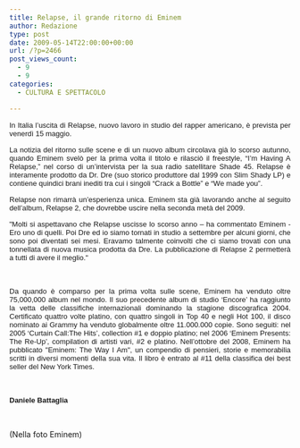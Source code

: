 ```yaml
---
title: Relapse, il grande ritorno di Eminem
author: Redazione
type: post
date: 2009-05-14T22:00:00+00:00
url: /?p=2466
post_views_count:
  - 9
  - 9
categories:
  - CULTURA E SPETTACOLO

---
```

<p style="text&#45;align: justify; ">
  <font face="Tahoma, sans&#45;serif"><font size="2">In Italia l&#8217;uscita di Relapse, nuovo lavoro in studio del rapper americano, &egrave; prevista per venerd&igrave; 15 maggio.</font></font>
</p>

<p style="margin&#45;bottom: 0cm; text&#45;align: justify; ">
  <font face="Tahoma, sans&#45;serif"><font size="2">La notizia del ritorno sulle scene e di un nuovo album circolava gi&agrave; lo scorso autunno, quando Eminem svel&ograve; per la prima volta il titolo e rilasci&ograve; il freestyle, &ldquo;I&rsquo;m Having A Relapse,&rdquo; nel corso di un&rsquo;intervista per la sua radio satellitare Shade 45. Relapse &egrave; interamente prodotto da Dr. Dre (suo storico produttore dal 1999 con Slim Shady LP) e contiene quindici brani inediti tra cui i singoli &ldquo;Crack a Bottle&rdquo; e &ldquo;We made you&rdquo;.</font></font>
</p>

<p style="margin&#45;bottom: 0cm" align="justify">
  <font face="Tahoma, sans&#45;serif"><font size="2">Relapse non rimarr&agrave; un&#8217;esperienza unica. Eminem sta gi&agrave; lavorando anche al seguito dell&rsquo;album, Relapse 2, che dovrebbe uscire nella seconda met&agrave; del 2009. </font></font>
</p>

<p style="margin&#45;bottom: 0cm" align="justify">
  <font face="Tahoma, sans&#45;serif"><font size="2">"Molti si aspettavano che Relapse uscisse lo scorso anno &ndash; ha commentato Eminem &#45; Ero uno di quelli. Poi Dre ed io siamo tornati in studio a settembre per alcuni giorni, che sono poi diventati sei mesi. Eravamo talmente coinvolti che ci siamo trovati con una tonnellata di nuova musica prodotta da Dre. La pubblicazione di Relapse 2 permetter&agrave; a tutti di avere il meglio."</font></font>
</p>

<p style="margin&#45;bottom: 0cm" align="justify">
  &nbsp;
</p>

<p style="margin&#45;bottom: 0cm" align="justify">
  <font face="Tahoma, sans&#45;serif"><font size="2">Da quando &egrave; comparso per la prima volta sulle scene, Eminem ha venduto oltre 75,000,000 album nel mondo. Il suo precedente album di studio &lsquo;Encore&rsquo; ha raggiunto la vetta delle classifiche internazionali dominando la stagione discografica 2004. Certificato quattro volte platino, con quattro singoli in Top 40 e negli Hot 100, il disco nominato ai Grammy ha venduto globalmente oltre 11.000.000 copie. Sono seguiti: nel 2005 &lsquo;Curtain Call:The Hits&rsquo;, collection #1 e doppio platino; nel 2006 &lsquo;Eminem Presents: The Re&#45;Up&rsquo;, compilation di artisti vari, #2 e platino. Nell&rsquo;ottobre del 2008, Eminem ha pubblicato "Eminem: The Way I Am", un compendio di pensieri, storie e memorabilia scritti in diversi momenti della sua vita. Il libro &egrave; entrato al #11 della classifica dei best seller del New York Times.</font></font>
</p>

<p style="margin&#45;bottom: 0cm" align="justify">
  &nbsp;
</p>

<p style="margin&#45;bottom: 0cm" align="justify">
  <font face="Tahoma, sans&#45;serif"><font size="2"><strong>Daniele Battaglia</strong></font></font>
</p>

<p style="margin&#45;bottom: 0cm" align="justify">
  &nbsp;
</p>

<p style="margin&#45;bottom: 0cm" align="justify">
  (Nella foto Eminem)
</p>